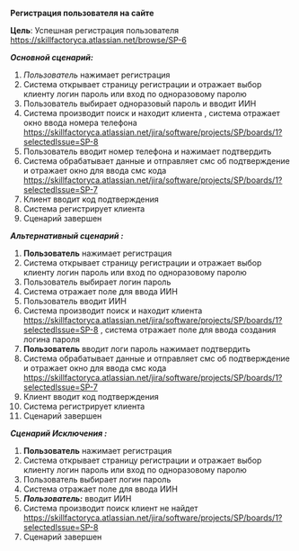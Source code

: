 ﻿**Регистрация  пользователя на сайте**

**Цель**: Успешная регистрация пользователя <https://skillfactoryca.atlassian.net/browse/SP-6> 

***Основной сценарий:***

1. *Пользователь* нажимает регистрация 
1. Система открывает страницу регистрации и отражает выбор клиенту логин пароль или вход по одноразовому паролю
1. Пользователь выбирает одноразовый пароль и вводит ИИН 
1. Система производит поиск и находит клиента , система отражает окно ввода номера телефона <https://skillfactoryca.atlassian.net/jira/software/projects/SP/boards/1?selectedIssue=SP-8> 
1. Пользователь вводит номер телефона и нажимает подтвердить 
1. Система обрабатывает данные и отправляет смс об подтверждение и отражает окно для ввода смс кода <https://skillfactoryca.atlassian.net/jira/software/projects/SP/boards/1?selectedIssue=SP-7> 
1. Клиент вводит код подтверждения 
1. Система регистрирует клиента 
1. Сценарий завершен 

***Альтернативный сценарий :***

1. **Пользователь** нажимает регистрация 
1. Система открывает страницу регистрации и отражает выбор клиенту логин пароль или вход по одноразовому паролю
1. Пользователь выбирает логин пароль
1. Система отражает поле для ввода ИИН 
1. Пользователь вводит ИИН 
1. Система производит поиск и находит клиента <https://skillfactoryca.atlassian.net/jira/software/projects/SP/boards/1?selectedIssue=SP-8> , система отражает поле для ввода создания логина пароля 
1. **Пользователь** вводит логи пароль нажимает подтвердить 
1. Система обрабатывает данные и отправляет смс об подтверждение и отражает окно для ввода смс кода <https://skillfactoryca.atlassian.net/jira/software/projects/SP/boards/1?selectedIssue=SP-7> 
1. Клиент вводит код подтверждения 
1. Система регистрирует клиента 
1. Сценарий завершен 

***Сценарий Исключения :***

1. **Пользователь** нажимает регистрация 
1. Система открывает страницу регистрации и отражает выбор клиенту логин пароль или вход по одноразовому паролю
1. Пользователь выбирает логин пароль
1. Система отражает поле для ввода ИИН 
1. ***Пользователь:*** вводит ИИН 
1. Система производит поиск клиент не найдет <https://skillfactoryca.atlassian.net/jira/software/projects/SP/boards/1?selectedIssue=SP-8> 
1. Сценарий завершен 

